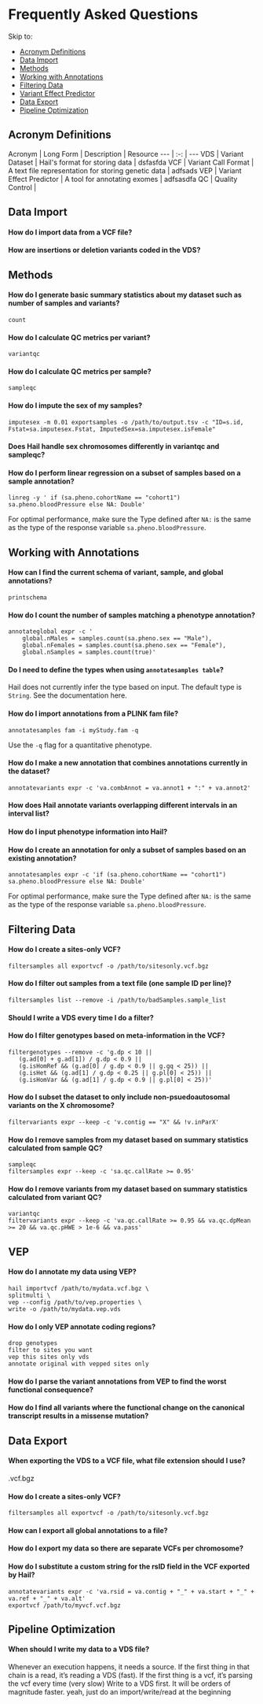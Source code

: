 # Frequently Asked Questions

Skip to:
 - [Acronym Definitions](#acronyms)
 - [Data Import](#dataimport)
 - [Methods](#methods)
 - [Working with Annotations](#annotations)
 - [Filtering Data](#filtering)
 - [Variant Effect Predictor](#vep)
 - [Data Export](#dataexport)
 - [Pipeline Optimization](#pipeopt)
 

<a name="acronyms"></a>
## Acronym Definitions

Acronym | Long Form | Description | Resource
--- | :-: | ---
VDS | Variant Dataset | Hail's format for storing data | dsfasfda
VCF | Variant Call Format | A text file representation for storing genetic data | adfsads
VEP | Variant Effect Predictor | A tool for annotating exomes | adfsasdfa
QC | Quality Control | 


<a name="dataimport"></a>
## Data Import

#### How do I import data from a VCF file?

#### How are insertions or deletion variants coded in the VDS?

<a name="methods"></a>
## Methods

#### How do I generate basic summary statistics about my dataset such as number of samples and variants?

```
count
```

#### How do I calculate QC metrics per variant?

```
variantqc
```

#### How do I calculate QC metrics per sample?

```
sampleqc
```

#### How do I impute the sex of my samples?

```
imputesex -m 0.01 exportsamples -o /path/to/output.tsv -c "ID=s.id, Fstat=sa.imputesex.Fstat, ImputedSex=sa.imputesex.isFemale"
```


#### Does Hail handle sex chromosomes differently in variantqc and sampleqc?

#### How do I perform linear regression on a subset of samples based on a sample annotation?

```
linreg -y ' if (sa.pheno.cohortName == "cohort1") sa.pheno.bloodPressure else NA: Double'
```

For optimal performance, make sure the Type defined after `NA:` is the same as the type of the response variable `sa.pheno.bloodPressure`.

<a name="annotations"></a>
## Working with Annotations

#### How can I find the current schema of variant, sample, and global annotations?

```
printschema
```

#### How do I count the number of samples matching a phenotype annotation?

```
annotateglobal expr -c '
    global.nMales = samples.count(sa.pheno.sex == "Male"),
    global.nFemales = samples.count(sa.pheno.sex == "Female"),
    global.nSamples = samples.count(true)'
```

#### Do I need to define the types when using `annotatesamples table`?

Hail does not currently infer the type based on input. The default type is `String`. See the documentation here.

#### How do I import annotations from a PLINK fam file?

```
annotatesamples fam -i myStudy.fam -q
```

Use the `-q` flag for a quantitative phenotype.

#### How do I make a new annotation that combines annotations currently in the dataset?

```
annotatevariants expr -c 'va.combAnnot = va.annot1 + ":" + va.annot2'
```

#### How does Hail annotate variants overlapping different intervals in an interval list?

#### How do I input phenotype information into Hail?

#### How do I create an annotation for only a subset of samples based on an existing annotation?

```
annotatesamples expr -c 'if (sa.pheno.cohortName == "cohort1") sa.pheno.bloodPressure else NA: Double'
```

For optimal performance, make sure the Type defined after `NA:` is the same as the type of the response variable `sa.pheno.bloodPressure`.

<a name="filtering"></a>
## Filtering Data

#### How do I create a sites-only VCF?

```
filtersamples all exportvcf -o /path/to/sitesonly.vcf.bgz
```

#### How do I filter out samples from a text file (one sample ID per line)?

```
filtersamples list --remove -i /path/to/badSamples.sample_list
```

#### Should I write a VDS every time I do a filter?

#### How do I filter genotypes based on meta-information in the VCF?
 
``` 
filtergenotypes --remove -c 'g.dp < 10 || 
   (g.ad[0] + g.ad[1]) / g.dp < 0.9 || 
   (g.isHomRef && (g.ad[0] / g.dp < 0.9 || g.gq < 25)) ||
   (g.isHet && (g.ad[1] / g.dp < 0.25 || g.pl[0] < 25)) ||
   (g.isHomVar && (g.ad[1] / g.dp < 0.9 || g.pl[0] < 25))'
```

#### How do I subset the dataset to only include non-psuedoautosomal variants on the X chromosome?

```
filtervariants expr --keep -c 'v.contig == "X" && !v.inParX'
```

#### How do I remove samples from my dataset based on summary statistics calculated from sample QC?

```
sampleqc
filtersamples expr --keep -c 'sa.qc.callRate >= 0.95'
```

#### How do I remove variants from my dataset based on summary statistics calculated from variant QC?

```
variantqc
filtervariants expr --keep -c 'va.qc.callRate >= 0.95 && va.qc.dpMean >= 20 && va.qc.pHWE > 1e-6 && va.pass'
```

<a name="vep"></a>
## VEP

#### How do I annotate my data using VEP?
 
```
hail importvcf /path/to/mydata.vcf.bgz \
splitmulti \
vep --config /path/to/vep.properties \
write -o /path/to/mydata.vep.vds
```


#### How do I only VEP annotate coding regions?
  
```
drop genotypes
filter to sites you want
vep this sites only vds
annotate original with vepped sites only
```

#### How do I parse the variant annotations from VEP to find the worst functional consequence?

#### How do I find all variants where the functional change on the canonical transcript results in a missense mutation?

<a name="dataexport"></a>
## Data Export

#### When exporting the VDS to a VCF file, what file extension should I use?

.vcf.bgz

#### How do I create a sites-only VCF?

```
filtersamples all exportvcf -o /path/to/sitesonly.vcf.bgz
```

#### How can I export all global annotations to a file?

#### How do I export my data so there are separate VCFs per chromosome?

#### How do I substitute a custom string for the rsID field in the VCF exported by Hail?
 
```
annotatevariants expr -c 'va.rsid = va.contig + "_" + va.start + "_" + va.ref + "_" + va.alt'
exportvcf /path/to/myvcf.vcf.bgz
```

<a name="pipeopt"></a>
## Pipeline Optimization

#### When should I write my data to a VDS file?

Whenever an execution happens, it needs a source.  If the first thing in that chain is a read, it’s reading a VDS (fast).  If the first thing is a vcf, it’s parsing the vcf every time (very slow)
Write to a VDS first.  It will be orders of magnitude faster.
yeah, just do an import/write/read at the beginning

